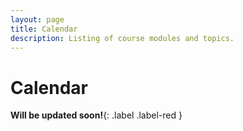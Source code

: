 ```yaml
---
layout: page
title: Calendar
description: Listing of course modules and topics.
---
```


# Calendar
__Will be updated soon!__{: .label .label-red }

<!--- {% for module in site.modules %}
{{ module }}
{% endfor %}
-->
